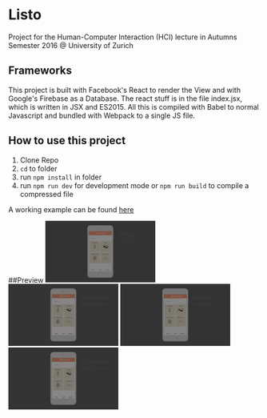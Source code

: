# Listo
Project for the Human-Computer Interaction (HCI) lecture in Autumns Semester 2016 @ University of Zurich

## Frameworks

This project is built with Facebook's React to render the View and with Google's Firebase as a Database. The react stuff is in the file index.jsx, which is written in JSX and ES2015. All this is compiled with Babel to normal Javascript and bundled with Webpack to a single JS file.

## How to use this project

1. Clone Repo
2. ```cd``` to folder
3. run ```npm install``` in folder
4. run ```npm run dev``` for development mode or ```npm run build``` to compile a compressed file

A working example can be found [here](http://listo.lanaya.io)

##Preview
<img src="gifs/lists_smaller.gif" width="220"/> <img src="gifs/preferences_smaller.gif" width="220"/> 
<img src="gifs/lists_smaller.gif" width="220"/> <img src="gifs/preferences_smaller.gif" width="220"/> 
